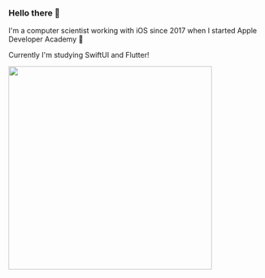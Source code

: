 ### Hello there 👋

I'm a computer scientist working with iOS since 2017 when I started Apple Developer Academy 🍎

Currently I'm studying SwiftUI and Flutter!

<img width="400px" align="left" src="https://github-readme-stats.vercel.app/api/top-langs/?username=julianny-favinha&hide=html&layout=compact" />
